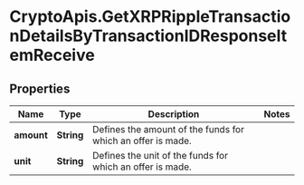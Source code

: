 # CryptoApis.GetXRPRippleTransactionDetailsByTransactionIDResponseItemReceive

## Properties

Name | Type | Description | Notes
------------ | ------------- | ------------- | -------------
**amount** | **String** | Defines the amount of the funds for which an offer is made. | 
**unit** | **String** | Defines the unit of the funds for which an offer is made. | 


